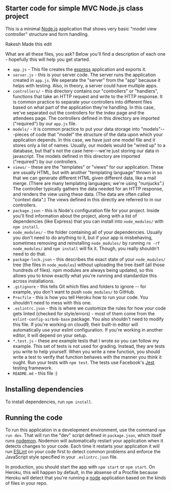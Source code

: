 ## Starter code for simple MVC Node.js class project

This is a minimal [Node.js](http://nodejs.org/)
application that shows very basic "model view controller"
structure and form handling.

Rakesh Made this edit 

What are all these files, you ask? Below you'll find a description of each one - hopefully this will help you get started.

* `app.js` - This file creates the [express](http://expressjs.com/)
  application and exports it.
* `server.js` - this is your server code. The server runs the
  application created in `app.js`. We seperate the "server" from the
  "app" because it helps with testing. Also, in theory, a server could
  have multiple apps.
* `controllers/` - this directory contains our "controllers" or
  "handlers", functions that take an HTTP request and write to the
  HTTP response. It is common practice to separate your controllers
  into different files based on what part of the application they're
  handling. In this case, we've separated out the controllers for the
  index page and the attendees page. The controllers
  defined in this directory are imported ("required") by our
  `app.js` file.
* `models/` - it is common practice to put your data storage into
  "models"---pieces of code that "model" the structure of the data
  upon which your application depends. In this case, we have just one
  model file and it stores only a list of names. Usually, our models
  would be "wired up" to a database, but that's not the case here---we're
  just storing our data in javascript. The models defined in this
  directory are imported ("required") by our controllers.
* `views/` - these are the "templates" or "views" for our application.
  These are usually HTML, but with another "templating language"
  thrown in so that we can generate different HTML given different
  data, like a mail merge. (There are many templating languages; we're
  using "nunjucks".) The controller typically gathers the data needed
  for an HTTP response, and renders the view using these data. (The
  data are often called "context data".) The views defined in this
  directly are referred to in our controllers.
* `package.json` - this is Node's configuration file for your
  project.  Inside you'll find information about the project, along
  with a list of dependencies (like Express) that you can install
  into `node_modules/` with `npm install`.
* `node_modules/` - the folder containing all of your dependencies.
  Usually you don't need to do anything to it, but if your app is
  misbehaving, sometimes removing and reinstalling `node_modules/`
  by running `rm -rf node_modules/` and `npm install` 
  will fix it. Though, you really shouldn't need to do that.
* `package-lock.json` - this describes the exact state of your
  `node_modules/` tree (the files in `node_modules`)
  without uploading the tree itself (all those hundreds
  of files). npm
  modules are always being
  updated, so this allows you to know exactly what you're running and
  standardize this across installations.
* `.gitignore` - this tells Git which files and folders to ignore --
  for example, you don't want to push `node_modules/` to GitHub.
* `Procfile` - this is how you tell Heroku how to run your code. You
  shouldn't need to mess with this one.
* `.eslintrc.json` - this is where we customize the rules for how
  your code gets linted (checked for style/errors) - most of them
  come from the `eslint-config-airbnb-base` package. You also shouldn't
  need to modify this file. If you're working on cloud9, their built-in
  editor will automatically use your eslint configuration. If you're
  working in another editor, it will depend on your setup.
* `*.test.js` - these are example tests that I wrote so you can follow my 
  example. This set of tests is not used for grading. Instead, they are 
  tests you write to help yourself. When you write a new function, you 
  should write a test to verify that function behaves with the manner
  you think it ought. Run your tests with `npm test`. The tests use
  Facebook's [Jest](https://jestjs.io/docs/en/getting-started)
  testing framework.
* `README.md` - this file :)

## Installing dependencies

To install dependencies, run `npm install`.


## Running the code

To run this application in a development environment, use the command
`npm run dev`.  That will run the "dev" script defined in `package.json`,
which itself runs [nodemon](https://github.com/remy/nodemon). Nodemon
will automatically restart your application when it detects changes
to your code. Each time it restarts your application it will run
[ESLint](https://eslint.org) on your code first to detect common
problems and enforce the JavaScript style specified in your
`.eslintrc.json` file.


In production, you should start the app with `npm start` or
`npm start`. On Heroku, this will happen by default, in the absense
of a Procfile because Heroku will detect that you're running a
[node](https://nodejs.org/en/) application based on the kinds
of files in your repo.
